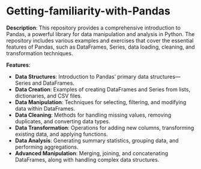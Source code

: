 # Getting-familiarity-with-Pandas

**Description**:
This repository provides a comprehensive introduction to Pandas, a powerful library for data manipulation and analysis in Python. The repository includes various examples and exercises that cover the essential features of Pandas, such as DataFrames, Series, data loading, cleaning, and transformation techniques.

**Features**:
- **Data Structures**: Introduction to Pandas’ primary data structures—Series and DataFrames.
- **Data Creation**: Examples of creating DataFrames and Series from lists, dictionaries, and CSV files.
- **Data Manipulation**: Techniques for selecting, filtering, and modifying data within DataFrames.
- **Data Cleaning**: Methods for handling missing values, removing duplicates, and converting data types.
- **Data Transformation**: Operations for adding new columns, transforming existing data, and applying functions.
- **Data Analysis**: Generating summary statistics, grouping data, and performing aggregations.
- **Advanced Manipulation**: Merging, joining, and concatenating DataFrames, along with handling complex data structures.


